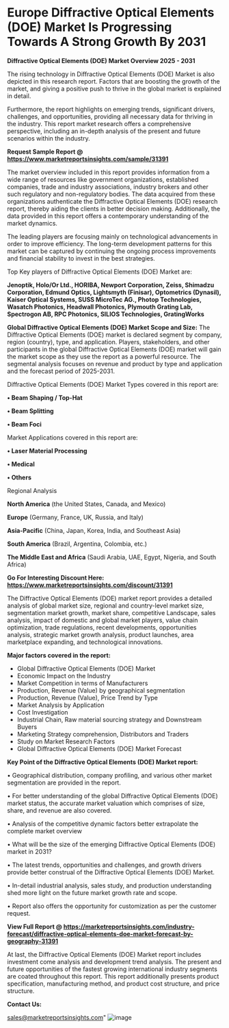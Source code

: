  # Europe Diffractive Optical Elements (DOE) Market Is Progressing Towards A Strong Growth By 2031

<Strong> Diffractive Optical Elements (DOE) Market Overview 2025 - 2031</strong>

The rising technology in Diffractive Optical Elements (DOE) Market is also depicted in this research report. Factors that are boosting the growth of the market, and giving a positive push to thrive in the global market is explained in detail.

Furthermore, the report highlights on emerging trends, significant drivers, challenges, and opportunities, providing all necessary data for thriving in the industry. This report market research offers a comprehensive perspective, including an in-depth analysis of the present and future scenarios within the industry.

<strong>Request Sample Report @ <a href=https://www.marketreportsinsights.com/sample/31391>https://www.marketreportsinsights.com/sample/31391</a></strong>

The market overview included in this report provides information from a wide range of resources like government organizations, established companies, trade and industry associations, industry brokers and other such regulatory and non-regulatory bodies. The data acquired from these organizations authenticate the Diffractive Optical Elements (DOE) research report, thereby aiding the clients in better decision making. Additionally, the data provided in this report offers a contemporary understanding of the market dynamics.

The leading players are focusing mainly on technological advancements in order to improve efficiency. The long-term development patterns for this market can be captured by continuing the ongoing process improvements and financial stability to invest in the best strategies.

Top Key players of Diffractive Optical Elements (DOE) Market are:

<strong>Jenoptik, Holo/Or Ltd., HORIBA, Newport Corporation, Zeiss, Shimadzu Corporation, Edmund Optics, Lightsmyth (Finisar), Optometrics (Dynasil), Kaiser Optical Systems, SUSS MicroTec AG., Photop Technologies, Wasatch Photonics, Headwall Photonics, Plymouth Grating Lab, Spectrogon AB, RPC Photonics, SILIOS Technologies, GratingWorks</strong>

<strong><b>Global Diffractive Optical Elements (DOE) Market Scope and Size:</b></strong>
The Diffractive Optical Elements (DOE) market is declared segment by company, region (country), type, and application. Players, stakeholders, and other participants in the global Diffractive Optical Elements (DOE) market will gain the market scope as they use the report as a powerful resource. The segmental analysis focuses on revenue and product by type and application and the forecast period of 2025-2031.

Diffractive Optical Elements (DOE) Market Types covered in this report are:

<strong>• Beam Shaping / Top-Hat

• Beam Splitting

• Beam Foci</strong>

Market Applications covered in this report are:

<strong>• Laser Material Processing

• Medical

• Others</strong> 

Regional Analysis

<strong>North America</strong> (the United States, Canada, and Mexico)

<strong>Europe</strong> (Germany, France, UK, Russia, and Italy)

<strong>Asia-Pacific</strong> (China, Japan, Korea, India, and Southeast Asia)

<strong>South America</strong> (Brazil, Argentina, Colombia, etc.)

<strong>The Middle East and Africa</strong> (Saudi Arabia, UAE, Egypt, Nigeria, and South Africa)

<strong>Go For Interesting Discount Here: <a href=https://www.marketreportsinsights.com/discount/31391>https://www.marketreportsinsights.com/discount/31391</a></strong>

The Diffractive Optical Elements (DOE) market report provides a detailed analysis of global market size, regional and country-level market size, segmentation market growth, market share, competitive Landscape, sales analysis, impact of domestic and global market players, value chain optimization, trade regulations, recent developments, opportunities analysis, strategic market growth analysis, product launches, area marketplace expanding, and technological innovations.

<strong><b>Major factors covered in the report:</b></strong>
<ul>
  <li>Global Diffractive Optical Elements (DOE) Market </li>
  <li>Economic Impact on the Industry</li>
  <li>Market Competition in terms of Manufacturers</li>
  <li>Production, Revenue (Value) by geographical segmentation</li>
  <li>Production, Revenue (Value), Price Trend by Type</li>
  <li>Market Analysis by Application</li>
  <li>Cost Investigation</li>
  <li>Industrial Chain, Raw material sourcing strategy and Downstream Buyers</li>
  <li>Marketing Strategy comprehension, Distributors and Traders</li>
  <li>Study on Market Research Factors</li>
  <li>Global Diffractive Optical Elements (DOE) Market Forecast</li>
</ul>

<strong><b>Key Point of the Diffractive Optical Elements (DOE) Market report:</b></strong>

• Geographical distribution, company profiling, and various other market segmentation are provided in the report.

• For better understanding of the global Diffractive Optical Elements (DOE) market status, the accurate market valuation which comprises of size, share, and revenue are also covered.

• Analysis of the competitive dynamic factors better extrapolate the complete market overview

• What will be the size of the emerging Diffractive Optical Elements (DOE) market in 2031?

• The latest trends, opportunities and challenges, and growth drivers provide better construal of the Diffractive Optical Elements (DOE) Market.

• In-detail industrial analysis, sales study, and production understanding shed more light on the future market growth rate and scope.

• Report also offers the opportunity for customization as per the customer request.

<strong><b>View Full Report @ <a href=https://marketreportsinsights.com/industry-forecast/diffractive-optical-elements-doe-market-forecast-by-geography-31391>https://marketreportsinsights.com/industry-forecast/diffractive-optical-elements-doe-market-forecast-by-geography-31391</a></b></strong>


At last, the Diffractive Optical Elements (DOE) Market report includes investment come analysis and development trend analysis. The present and future opportunities of the fastest growing international industry segments are coated throughout this report. This report additionally presents product specification, manufacturing method, and product cost structure, and price structure.

<strong>Contact Us:</strong>

sales@marketreportsinsights.com"
![image](https://github.com/user-attachments/assets/aabea3a6-0dc3-44db-8ab6-a4226480808f)
